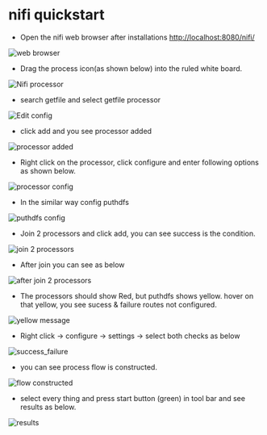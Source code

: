 
# nifi quickstart

* Open the nifi web browser after installations <http://localhost:8080/nifi/>

![web browser](https://github.com/bigdataguide/bigdata-essentials/blob/master/bigdata-essentials-doc/src/main/doc/images/nifi-quickstart/01_nifi_ui.png)

* Drag the process icon(as shown below) into the ruled white board.

![Nifi processor](https://github.com/bigdataguide/bigdata-essentials/blob/master/bigdata-essentials-doc/src/main/doc/images/nifi-quickstart/02_toolbar.png)

* search getfile and select getfile processor

![Edit config](https://github.com/bigdataguide/bigdata-essentials/blob/master/bigdata-essentials-doc/src/main/doc/images/nifi-quickstart/03_add_getfile.png)

* click add and you see processor added

![processor added](https://github.com/bigdataguide/bigdata-essentials/blob/master/bigdata-essentials-doc/src/main/doc/images/nifi-quickstart/04_get_file_processor_added.png)

* Right click on the processor, click configure and enter following options as shown below.

![processor config](https://github.com/bigdataguide/bigdata-essentials/blob/master/bigdata-essentials-doc/src/main/doc/images/nifi-quickstart/05_config_get_file.png)

* In the similar way config puthdfs

![puthdfs config](https://github.com/bigdataguide/bigdata-essentials/blob/master/bigdata-essentials-doc/src/main/doc/images/nifi-quickstart/06_config_put_hdfs.png)

* Join 2 processors and click add, you can see success is the condition.

![join 2 processors](https://github.com/bigdataguide/bigdata-essentials/blob/master/bigdata-essentials-doc/src/main/doc/images/nifi-quickstart/07_join_2_processors.png)

* After join you can see as below

![after join 2 processors](https://github.com/bigdataguide/bigdata-essentials/blob/master/bigdata-essentials-doc/src/main/doc/images/nifi-quickstart/08_after_joining_processors.png)

* The processors should show Red, but puthdfs shows yellow. hover on that yellow, you see sucess & failure routes not configured.

![yellow message](https://github.com/bigdataguide/bigdata-essentials/blob/master/bigdata-essentials-doc/src/main/doc/images/nifi-quickstart/09_yellow_message.png)

* Right click -> configure -> settings -> select both checks as below

![success_failure](https://github.com/bigdataguide/bigdata-essentials/blob/master/bigdata-essentials-doc/src/main/doc/images/nifi-quickstart/10_add_failure_success.png)

* you can see process flow is constructed.

![flow constructed](https://github.com/bigdataguide/bigdata-essentials/blob/master/bigdata-essentials-doc/src/main/doc/images/nifi-quickstart/11_process_flow.png)

* select every thing and press start button (green) in tool bar and see results as below.

![results](https://github.com/bigdataguide/bigdata-essentials/blob/master/bigdata-essentials-doc/src/main/doc/images/nifi-quickstart/12_results.png)

